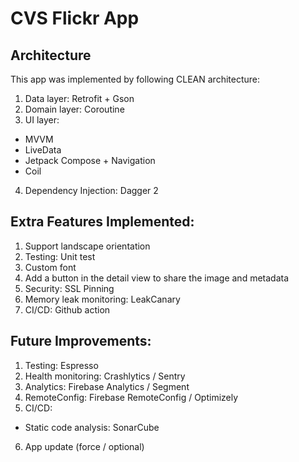 # CVS Flickr App

## Architecture

This app was implemented by following CLEAN architecture:

1. Data layer: Retrofit + Gson
2. Domain layer: Coroutine
3. UI layer:
* MVVM
* LiveData
* Jetpack Compose + Navigation
* Coil
4. Dependency Injection: Dagger 2

## Extra Features Implemented:
1. Support landscape orientation
2. Testing: Unit test
3. Custom font
4. Add a button in the detail view to share the image and metadata
5. Security: SSL Pinning
6. Memory leak monitoring: LeakCanary
7. CI/CD: Github action

## Future Improvements:
1. Testing: Espresso
2. Health monitoring: Crashlytics / Sentry
3. Analytics: Firebase Analytics / Segment
4. RemoteConfig: Firebase RemoteConfig / Optimizely
5. CI/CD:
* Static code analysis: SonarCube
6. App update (force / optional)
